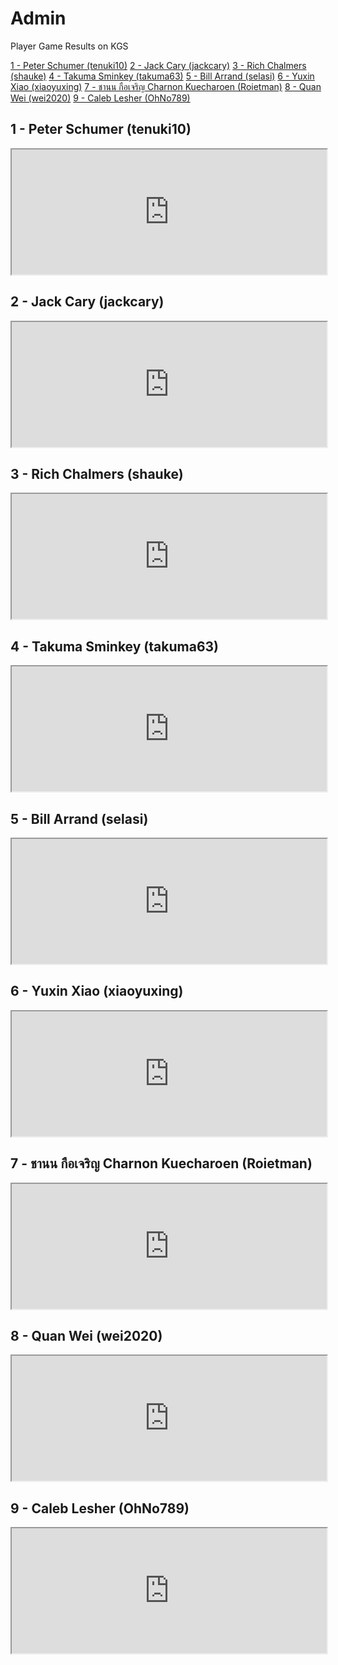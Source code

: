 # Admin

Player Game Results on KGS

[1 - Peter Schumer (tenuki10)](https://jackcary.github.io/vermontgo/admin#1---peter-schumer-tenuki10)
[2 - Jack Cary (jackcary)](https://jackcary.github.io/vermontgo/admin#2---jack-cary-jackcary)
[3 - Rich Chalmers (shauke)](https://jackcary.github.io/vermontgo/admin#3---rich-chalmers-shauke)
[4 - Takuma Sminkey (takuma63)](https://jackcary.github.io/vermontgo/admin#4---takuma-sminkey-takuma63)
[5 - Bill Arrand (selasi)](https://jackcary.github.io/vermontgo/admin#5---bill-arrand-selasi)
[6 - Yuxin Xiao (xiaoyuxing)](https://jackcary.github.io/vermontgo/admin#6---yuxin-xiao-xiaoyuxing)
[7 - ชานน กือเจริญ Charnon Kuecharoen (Roietman)](https://jackcary.github.io/vermontgo/admin#7---ชานน-กือเจริญ-charnon-kuecharoen-roietman)
[8 - Quan Wei (wei2020)](https://jackcary.github.io/vermontgo/admin#8---quan-wei-wei2020)
[9 - Caleb Lesher (OhNo789)](https://jackcary.github.io/vermontgo/admin#9---caleb-lesher-ohno789)

## 1 - Peter Schumer (tenuki10)
<iframe src="https://www.gokgs.com/gameArchives.jsp?user=tenuki10" height="200" width="100%"></iframe>

## 2 - Jack Cary (jackcary)
<iframe src="https://www.gokgs.com/gameArchives.jsp?user=jackcary" height="200" width="100%"></iframe>

## 3 - Rich Chalmers (shauke)
<iframe src="https://www.gokgs.com/gameArchives.jsp?user=shauke" height="200" width="100%"></iframe>

## 4 - Takuma Sminkey (takuma63)
<iframe src="https://www.gokgs.com/gameArchives.jsp?user=takuma63" height="200" width="100%"></iframe>

## 5 - Bill Arrand (selasi)
<iframe src="https://www.gokgs.com/gameArchives.jsp?user=selasi" height="200" width="100%"></iframe>

## 6 - Yuxin Xiao (xiaoyuxing)
<iframe src="https://www.gokgs.com/gameArchives.jsp?user=xiaoyuxing" height="200" width="100%"></iframe>

## 7 - ชานน กือเจริญ Charnon Kuecharoen (Roietman)
<iframe src="https://www.gokgs.com/gameArchives.jsp?user=Roietman" height="200" width="100%"></iframe>

## 8 - Quan Wei (wei2020)
<iframe src="https://www.gokgs.com/gameArchives.jsp?user=wei2020" height="200" width="100%"></iframe>

## 9 - Caleb Lesher (OhNo789)
<iframe src="https://www.gokgs.com/gameArchives.jsp?user=OhNo789" height="200" width="100%"></iframe>
